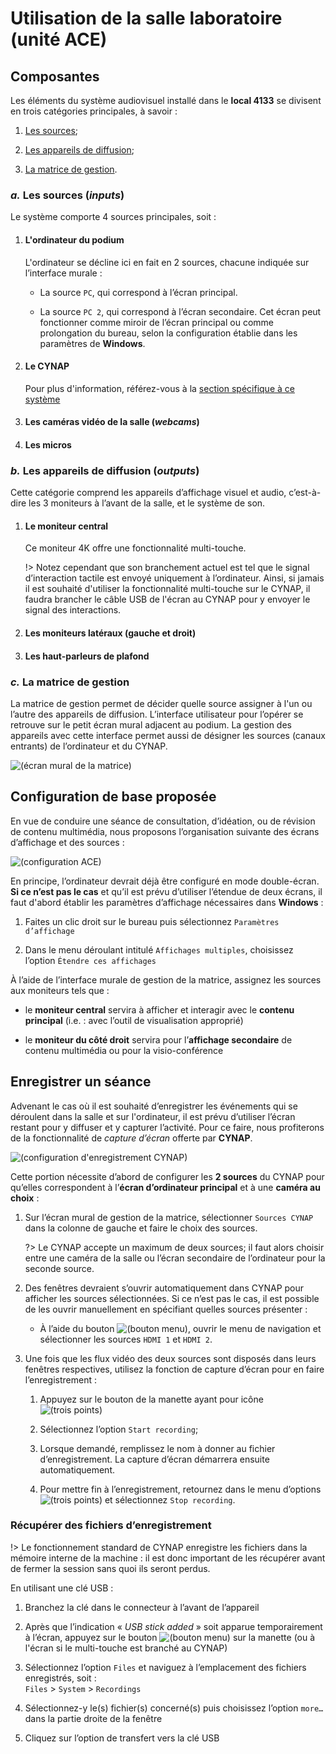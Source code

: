# Utilisation de la salle laboratoire (unité ACE)

## Composantes

Les éléments du système audiovisuel installé dans le **local 4133** se divisent en trois catégories principales, à savoir&nbsp;:

<div class="letter-list" markdown="1">

1. [Les sources]();

2. [Les appareils de diffusion]();

3. [La matrice de gestion]().

</div>

### *a.* Les sources (*inputs*)

Le système comporte 4 sources principales, soit&nbsp;:

<div class="roman-list">

1. #### L'ordinateur du podium

   L'ordinateur se décline ici en fait en 2 sources, chacune indiquée sur l’interface murale&nbsp;:

   - La source `PC`, qui correspond à l’écran principal.

   - La source `PC 2`, qui correspond à l’écran secondaire. Cet écran peut fonctionner comme miroir de l’écran principal ou comme prolongation du bureau, selon la configuration établie dans les paramètres de **Windows**.

2. #### Le CYNAP

   Pour plus d'information, référez-vous à la [section spécifique à ce système](../equipement/cynap.md)

3. #### Les caméras vidéo de la salle (*webcams*)

4. #### Les micros

</div>

### *b.* Les appareils de diffusion (*outputs*)

Cette catégorie comprend les appareils d’affichage visuel et audio, c’est-à-dire les 3 moniteurs à l’avant de la salle, et le système de son.

<div class="roman-list">

1. #### Le moniteur central

   Ce moniteur 4K offre une fonctionnalité multi-touche.

   !> Notez cependant que son branchement actuel est tel que le signal d’interaction tactile est envoyé uniquement à l’ordinateur. Ainsi, si jamais il est souhaité d'utiliser la fonctionnalité multi-touche sur le CYNAP, il faudra brancher le câble USB de l'écran au CYNAP pour y envoyer le signal des interactions.

2. #### Les moniteurs latéraux (gauche et droit)

3. #### Les haut-parleurs de plafond

<div>

### *c.* La matrice de gestion

La matrice de gestion permet de décider quelle source assigner à l'un ou l’autre des appareils de diffusion. L’interface utilisateur pour l’opérer se retrouve sur le petit écran mural adjacent au podium. La gestion des appareils avec cette interface permet aussi de désigner les sources (canaux entrants) de l’ordinateur et du CYNAP.

![(écran mural de la matrice)](assets/lip-ecran-mural.svg ':class=figure-large')

## Configuration de base proposée

En vue de conduire une séance de consultation, d’idéation, ou de révision de contenu multimédia, nous proposons l’organisation suivante des écrans d’affichage et des sources&nbsp;:

![(configuration ACE)](assets/unite-ace.svg ':class=figure-xlarge')

En principe, l’ordinateur devrait déjà être configuré en mode double-écran. **Si ce n’est pas le cas** et qu’il est prévu d’utiliser l’étendue de deux écrans, il faut d'abord établir les paramètres d’affichage nécessaires dans **Windows**&nbsp;:

1. Faites un clic droit sur le bureau puis sélectionnez `Paramètres d’affichage`

2. Dans le menu déroulant intitulé `Affichages multiples`, choisissez l’option `Étendre ces affichages`

À l’aide de l’interface murale de gestion de la matrice, assignez les sources aux moniteurs tels que&nbsp;:

- le **moniteur central** servira à afficher et interagir avec le **contenu principal** (i.e.&nbsp;: avec l’outil de visualisation approprié)

- le **moniteur du côté droit** servira pour l’**affichage secondaire** de contenu multimédia ou pour la visio-conférence

## Enregistrer un séance

Advenant le cas où il est souhaité d’enregistrer les événements qui se déroulent dans la salle et sur l'ordinateur, il est prévu d’utiliser l’écran restant pour y diffuser et y capturer l’activité. Pour ce faire, nous profiterons de la fonctionnalité de *capture d’écran* offerte par **CYNAP**.

![(configuration d'enregistrement CYNAP)](assets/unite-ace-cynap.svg ':class=figure-xlarge')

Cette portion nécessite d’abord de configurer les **2 sources** du CYNAP pour qu’elles correspondent à l’**écran d’ordinateur principal** et à une **caméra au choix**&nbsp;:

1. Sur l’écran mural de gestion de la matrice, sélectionner `Sources CYNAP` dans la colonne de gauche et faire le choix des sources.

   ?> Le CYNAP accepte un maximum de deux sources; il faut alors choisir entre une caméra de la salle ou l’écran secondaire de l’ordinateur pour la seconde source.

2. Des fenêtres devraient s’ouvrir automatiquement dans CYNAP pour afficher les sources sélectionnées. Si ce n’est pas le cas, il est possible de les ouvrir manuellement en spécifiant quelles sources présenter&nbsp;:
   - À l’aide du bouton ![(bouton menu)](assets/cynap-more.svg ':class=inline-icon'), ouvrir le menu de navigation et sélectionner les sources `HDMI 1` et `HDMI 2`.

3. Une fois que les flux vidéo des deux sources sont disposés dans leurs fenêtres respectives, utilisez la fonction de capture d’écran pour en faire l’enregistrement&nbsp;:

   <div class="roman-list">

   1. Appuyez sur le bouton de la manette ayant pour icône ![(trois points)](assets/cynap-settings.svg ':class=inline-icon')

   2. Sélectionnez l’option `Start recording`;

   3. Lorsque demandé, remplissez le nom à donner au fichier d’enregistrement. La capture d’écran démarrera ensuite automatiquement.

   4. Pour mettre fin à l’enregistrement, retournez dans le menu d’options ![(trois points)](assets/cynap-settings.svg ':class=inline-icon') et sélectionnez `Stop recording`.

   </div>

### Récupérer des fichiers d’enregistrement

!> Le fonctionnement standard de CYNAP enregistre les fichiers dans la mémoire interne de la machine&nbsp;: il est donc important de les récupérer avant de fermer la session sans quoi ils seront perdus.

En utilisant une clé USB&nbsp;:

1. Branchez la clé dans le connecteur à l’avant de l’appareil

2. Après que l’indication «&nbsp;*USB stick added*&nbsp;» soit apparue temporairement à l’écran, appuyez sur le bouton ![(bouton menu)](assets/cynap-more.svg ':class=inline-icon') sur la manette (ou à l'écran si le multi-touche est branché au CYNAP)

3. Sélectionnez l’option `Files` et naviguez à l’emplacement des fichiers enregistrés, soit&nbsp;:  
`Files` > `System` > `Recordings`

4. Sélectionnez-y le(s) fichier(s) concerné(s) puis choisissez l’option `more…` dans la partie droite de la fenêtre

5. Cliquez sur l’option de transfert vers la clé USB
